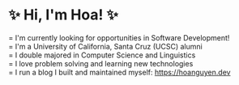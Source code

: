 # ✨ Hi, I'm Hoa! ✨
= I'm currently looking for opportunities in Software Development!  
= I'm a University of California, Santa Cruz (UCSC) alumni  
= I double majored in Computer Science and Linguistics  
= I love problem solving and learning new technologies  
= I run a blog I built and maintained myself: https://hoanguyen.dev 

<!--
**nnnguyenhoa/nnnguyenhoa** is a ✨ _special_ ✨ repository because its `README.md` (this file) appears on your GitHub profile.

Here are some ideas to get you started:

- 🔭 I’m currently working on ...
- 🌱 I’m currently learning ...
- 👯 I’m looking to collaborate on ...
- 🤔 I’m looking for help with ...
- 💬 Ask me about ...
- 📫 How to reach me: ...
- 😄 Pronouns: ...
- ⚡ Fun fact: ...
-->

